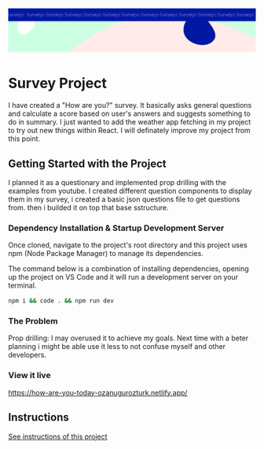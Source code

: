 <h1 align="center">
  <a href="">
    <img src="/src/assets/survey.svg" alt="Project Banner Image">
  </a>
</h1>

# Survey Project

I have created a "How are you?" survey. It basically asks general questions and calculate a score based on user's answers and suggests something to do in summary. I just wanted to add the weather app fetching in my project to try out new things within React. I will definately improve my project from this point.

## Getting Started with the Project

I planned it as a questionary and implemented prop drilling with the examples from youtube. I created different question components to display them in my survey, i created a basic json questions file to get questions from. then i builded it on top that base sstructure.

### Dependency Installation & Startup Development Server

Once cloned, navigate to the project's root directory and this project uses npm (Node Package Manager) to manage its dependencies.

The command below is a combination of installing dependencies, opening up the project on VS Code and it will run a development server on your terminal.

```bash
npm i && code . && npm run dev
```

### The Problem

Prop drilling: I may overused it to achieve my goals. Next time with a beter planning i might be able use it less to not confuse myself and other developers.

### View it live

https://how-are-you-today-ozanugurozturk.netlify.app/

## Instructions

<a href="instructions.md">
   See instructions of this project
  </a>
